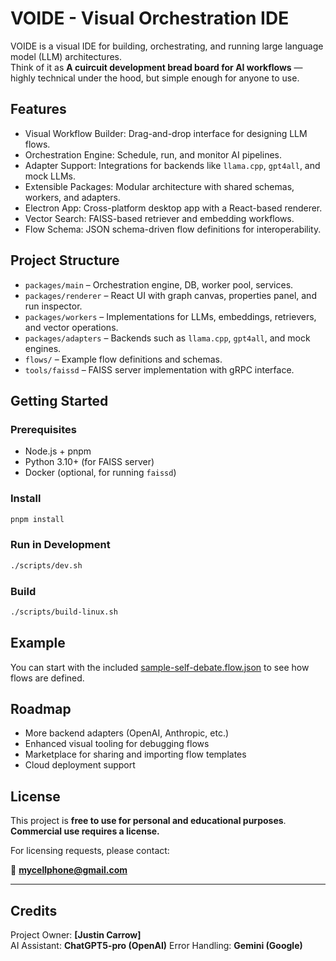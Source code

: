 # VOIDE - Visual Orchestration IDE

VOIDE is a visual IDE for building, orchestrating, and running large language model (LLM) architectures.  
Think of it as **A cuircuit development bread board for AI workflows** — highly technical under the hood, but simple enough for anyone to use.

## Features
- Visual Workflow Builder: Drag-and-drop interface for designing LLM flows.
- Orchestration Engine: Schedule, run, and monitor AI pipelines.
- Adapter Support: Integrations for backends like `llama.cpp`, `gpt4all`, and mock LLMs.
- Extensible Packages: Modular architecture with shared schemas, workers, and adapters.
- Electron App: Cross-platform desktop app with a React-based renderer.
- Vector Search: FAISS-based retriever and embedding workflows.
- Flow Schema: JSON schema-driven flow definitions for interoperability.

## Project Structure
- `packages/main` – Orchestration engine, DB, worker pool, services.
- `packages/renderer` – React UI with graph canvas, properties panel, and run inspector.
- `packages/workers` – Implementations for LLMs, embeddings, retrievers, and vector operations.
- `packages/adapters` – Backends such as `llama.cpp`, `gpt4all`, and mock engines.
- `flows/` – Example flow definitions and schemas.
- `tools/faissd` – FAISS server implementation with gRPC interface.

## Getting Started
### Prerequisites
- Node.js + pnpm
- Python 3.10+ (for FAISS server)
- Docker (optional, for running `faissd`)

### Install
```bash
pnpm install
```

### Run in Development
```bash
./scripts/dev.sh
```

### Build
```bash
./scripts/build-linux.sh
```

## Example
You can start with the included [sample-self-debate.flow.json](flows/sample-self-debate.flow.json) to see how flows are defined.

## Roadmap
- More backend adapters (OpenAI, Anthropic, etc.)
- Enhanced visual tooling for debugging flows
- Marketplace for sharing and importing flow templates
- Cloud deployment support

## License
This project is **free to use for personal and educational purposes**.  
**Commercial use requires a license.**

For licensing requests, please contact:

📧 **mycellphone@gmail.com**

---

## Credits
Project Owner: **[Justin Carrow]**  
AI Assistant: **ChatGPT5-pro (OpenAI)**
Error Handling: **Gemini (Google)**
